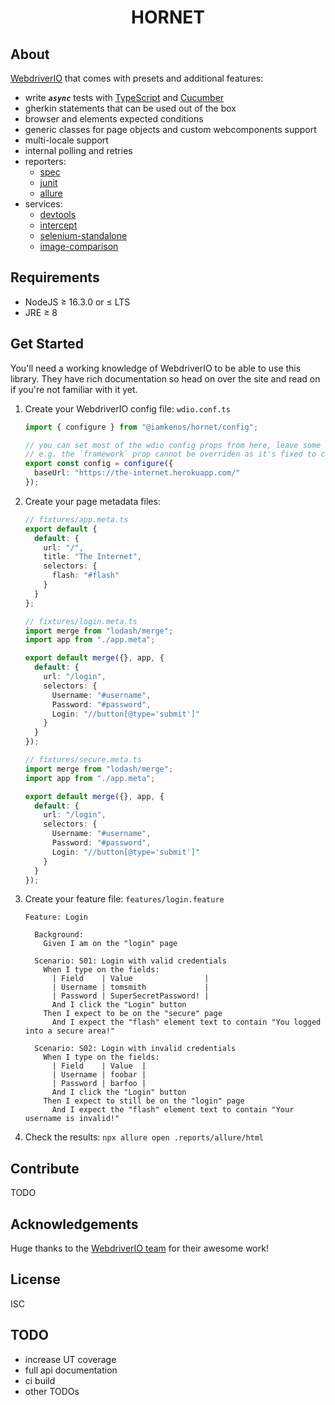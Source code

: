 <!-- markdownlint-disable MD033 -->
<h1 align="center">HORNET</h1>

## About

[WebdriverIO](https://webdriver.io/) that comes with presets and additional features:

- write _**`async`**_ tests with [TypeScript](https://www.typescriptlang.org/docs/handbook/modules.html) and [Cucumber](https://cucumber.io/docs/guides/overview/)
- gherkin statements that can be used out of the box
- browser and elements expected conditions
- generic classes for page objects and custom webcomponents support
- multi-locale support
- internal polling and retries
- reporters:
  - [spec](https://webdriver.io/docs/spec-reporter/)
  - [junit](https://webdriver.io/docs/junit-reporter/)
  - [allure](https://webdriver.io/docs/allure-reporter/)
- services:
  - [devtools](https://webdriver.io/docs/devtools-service/)
  - [intercept](https://webdriver.io/docs/wdio-intercept-service/)
  - [selenium-standalone](https://webdriver.io/docs/selenium-standalone-service/)
  - [image-comparison](https://webdriver.io/docs/wdio-image-comparison-service/)

## Requirements

- NodeJS ≥ 16.3.0 or ≤ LTS
- JRE ≥ 8

## Get Started

You'll need a working knowledge of WebdriverIO to be able to use this library. They have rich documentation so head on over the site and read on if you're not familiar with it yet.

1. Create your WebdriverIO config file: `wdio.conf.ts`

   ```ts
   import { configure } from "@iamkenos/hornet/config";

   // you can set most of the wdio config props from here, leave some that are restricted.
   // e.g. the `framework` prop cannot be overriden as it's fixed to cucumber
   export const config = configure({
     baseUrl: "https://the-internet.herokuapp.com/"
   });
   ```

2. Create your page metadata files:

   ```ts
   // fixtures/app.meta.ts
   export default {
     default: {
       url: "/",
       title: "The Internet",
       selectors: {
         flash: "#flash"
       }
     }
   };

   // fixtures/login.meta.ts
   import merge from "lodash/merge";
   import app from "./app.meta";

   export default merge({}, app, {
     default: {
       url: "/login",
       selectors: {
         Username: "#username",
         Password: "#password",
         Login: "//button[@type='submit']"
       }
     }
   });

   // fixtures/secure.meta.ts
   import merge from "lodash/merge";
   import app from "./app.meta";

   export default merge({}, app, {
     default: {
       url: "/login",
       selectors: {
         Username: "#username",
         Password: "#password",
         Login: "//button[@type='submit']"
       }
     }
   });
   ```

3. Create your feature file: `features/login.feature`

   ```gherkin
   Feature: Login

     Background:
       Given I am on the "login" page

     Scenario: S01: Login with valid credentials
       When I type on the fields:
         | Field    | Value                |
         | Username | tomsmith             |
         | Password | SuperSecretPassword! |
         And I click the "Login" button
       Then I expect to be on the "secure" page
         And I expect the "flash" element text to contain "You logged into a secure area!"

     Scenario: S02: Login with invalid credentials
       When I type on the fields:
         | Field    | Value  |
         | Username | foobar |
         | Password | barfoo |
         And I click the "Login" button
       Then I expect to still be on the "login" page
         And I expect the "flash" element text to contain "Your username is invalid!"
   ```

4. Check the results: `npx allure open .reports/allure/html`

## Contribute

TODO

## Acknowledgements

Huge thanks to the [WebdriverIO team](https://github.com/webdriverio/webdriverio/blob/master/AUTHORS.md) for their awesome work!

## License

ISC

## TODO

- increase UT coverage
- full api documentation
- ci build
- other TODOs
